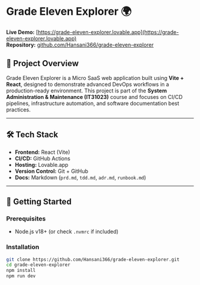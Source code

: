 # Grade Eleven Explorer 🌍

**Live Demo:** [https://grade-eleven-explorer.lovable.app](https://grade-eleven-explorer.lovable.app)  
**Repository:** [github.com/Hansani366/grade-eleven-explorer](https://github.com/Hansani366/grade-eleven-explorer)

## 📌 Project Overview

Grade Eleven Explorer is a Micro SaaS web application built using **Vite + React**, designed to demonstrate advanced DevOps workflows in a production-ready environment. This project is part of the **System Administration & Maintenance (IT31023)** course and focuses on CI/CD pipelines, infrastructure automation, and software documentation best practices.

---

## 🛠 Tech Stack

- **Frontend:** React (Vite)
- **CI/CD:** GitHub Actions
- **Hosting:** Lovable.app
- **Version Control:** Git + GitHub
- **Docs:** Markdown (`prd.md`, `tdd.md`, `adr.md`, `runbook.md`)

---

## 🚀 Getting Started

### Prerequisites
- Node.js v18+ (or check `.nvmrc` if included)

### Installation

```bash
git clone https://github.com/Hansani366/grade-eleven-explorer.git
cd grade-eleven-explorer
npm install
npm run dev



